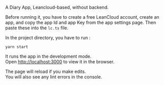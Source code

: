 A Diary App, Leancloud-based, without backend.

Before running it, you have to create a free LeanCloud account, create an app, and copy the app Id and app Key from the app settings page. Then paste these into the `lc.ts` file.

In the project directory, you have to run :

`yarn start`

It runs the app in the development mode.<br />
Open [http://localhost:3000](http://localhost:3000) to view it in the browser.

The page will reload if you make edits.<br />
You will also see any lint errors in the console.

